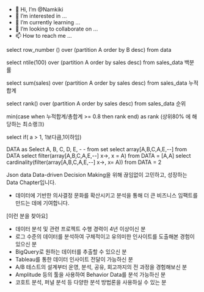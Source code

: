 - 👋 Hi, I’m @Namkiki
- 👀 I’m interested in ...
- 🌱 I’m currently learning ...
- 💞️ I’m looking to collaborate on ...
- 📫 How to reach me ...

<!---
Namkiki/Namkiki is a ✨ special ✨ repository because its `README.md` (this file) appears on your GitHub profile.
You can click the Preview link to take a look at your changes.
--->
select row_number () over (partition A order by B desc) from data

select ntile(100) over (partition A order by sales desc) from sales_data     백분률

select sum(sales) over (partition A order by sales desc) from sales_data      누적합계

select rank() over (partition A order by sales desc) from sales_data        순위


min(case when 누적합계/총합계 >= 0.8 then rank end) as rank (상위80% 에 해당하는 최소랭크)


select if( a > 1, 1보다큼,1이하임)

DATA as Select A, B, C, D, E, - - from set
       select array[A,B,C,A,E,--] from DATA
       select filter(array[A,B,C,A,E,--] x->, x = A) from DATA    = [A,A]
       select cardinality(filter(array[A,B,C,A,E,--] x->, x= A)) from DATA = 2
    
Json data 
 Data-driven Decision Making을 위해 끊임없이 고민하고, 성장하는 Data Chapter입니다.
- 데이터에 기반한 의사결정 문화를 확산시키고 분석을 통해 더 큰 비즈니스 임팩트를 만드는 데에 기여합니다.


[이런 분을 찾아요]

- 데이터 분석 및 관련 프로젝트 수행 경력이 4년 이상이신 분
- 로그 수준의 데이터를 분석하여 구체적이고 유의미한 인사이트를 도출해본 경험이 있으신 분
- BigQuery로 원하는 데이터를 추출할 수 있으신 분
- Tableau를 통한 데이터 인사이트 전달이 가능하신 분
- A/B 테스트의 설계부터 운영, 분석, 공유, 회고까지의 전 과정을 경험해보신 분
- Amplitude 등의 툴을 사용하여 Behavior Data를 분석 가능하신 분
- 코호트 분석, 퍼널 분석 등 다양한 분석 방법론을 사용하실 수 있는 분
